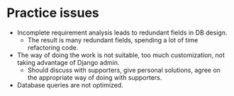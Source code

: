 # Practice issues

- Incomplete requirement analysis leads to redundant fields in DB design.
  - The result is many redundant fields, spending a lot of time refactoring code.
- The way of doing the work is not suitable, too much customization, not taking advantage of Django admin.
  - Should discuss with supporters, give personal solutions, agree on the appropriate way of doing with supporters.
- Database queries are not optimized.
